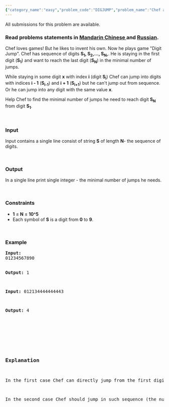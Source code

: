 ```yaml
---
{"category_name":"easy","problem_code":"DIGJUMP","problem_name":"Chef and Digit Jumps","languages_supported":{"0":"ADA","1":"ASM","2":"BASH","3":"BF","4":"C","5":"C99 strict","6":"CAML","7":"CLOJ","8":"CLPS","9":"CPP 4.3.2","10":"CPP 4.9.2","11":"CPP14","12":"CS2","13":"D","14":"ERL","15":"FORT","16":"FS","17":"GO","18":"HASK","19":"ICK","20":"ICON","21":"JAVA","22":"JS","23":"LISP clisp","24":"LISP sbcl","25":"LUA","26":"NEM","27":"NICE","28":"NODEJS","29":"PAS fpc","30":"PAS gpc","31":"PERL","32":"PERL6","33":"PHP","34":"PIKE","35":"PRLG","36":"PYTH","37":"PYTH 3.4","38":"RUBY","39":"SCALA","40":"SCM guile","41":"SCM qobi","42":"ST","43":"TCL","44":"TEXT","45":"WSPC"},"max_timelimit":1,"source_sizelimit":50000,"problem_author":"berezin","problem_tester":"shiplu","date_added":"12-03-2014","tags":{"0":"berezin","1":"bfs","2":"dijkstra","3":"easy","4":"june14"},"editorial_url":"http://discuss.codechef.com/problems/DIGJUMP","time":{"view_start_date":1402911000,"submit_start_date":1402911000,"visible_start_date":1402911000,"end_date":1735669800},"layout":"problem"}
---
```

<span class="solution-visible-txt">All submissions for this problem are available.</span><h3> Read problems statements in <a target="_blank" href="http://www.codechef.com/download/translated/JUNE14/mandarin/DIGJUMP.pdf">Mandarin Chinese </a> and <a target="_blank" href="http://www.codechef.com/download/translated/JUNE14/russian/DIGJUMP.pdf">Russian</a>.</h3>
<p>Chef loves games! But he likes to invent his own. Now he plays game "Digit Jump". Chef has sequence of digits <b>S<sub>1</sub>, S<sub>2</sub>,..., S<sub>N</sub>,</b>. He is staying in the first digit (<b>S<sub>1</sub></b>) and want to reach the last digit (<b>S<sub>N</sub></b>) in the minimal number of jumps. </p>
<p>While staying in some digit <b>x</b> with index <b>i</b> (digit <b>S<sub>i</sub></b>) Chef can jump into digits with indices <b>i - 1</b> (<b>S<sub>i-1</sub></b>) and <b>i + 1</b> (<b>S<sub>i+1</sub></b>) but he can't jump out from sequence. Or he can jump into any digit with the same value <b>x</b>. </p>
<p>Help Chef to find the minimal number of jumps he need to reach digit <b>S<sub>N</sub></b> from digit <b>S<sub>1</sub></b>. </p>
<p> </p>
<h3>Input</h3>
<p>Input contains a single line consist of string <b>S</b> of length <b>N</b>- the sequence of digits.</p>
<p> </p>
<h3>Output</h3>
<p>In a single line print single integer - the minimal number of jumps he needs.</p>
<p> </p>
<h3>Constraints</h3>
<ul>
<li><b>1</b> ≤ <b>N</b> ≤ <b>10^5</b></li>
<li>Each symbol of <b>S</b> is a digit from <b>0</b> to <b>9</b>. </li>
</ul>
<p> </p>
<h3>Example</h3>
<pre><b>Input:</b>
01234567890

<b>Output:</b>
1

<b>Input:</b>
012134444444443

<b>Output:</b>
4
</pre><pre>
<p> </p>
<h3>Explanation</h3>
<p>In the first case Chef can directly jump from the first digit (it is <b>0</b>) to the last (as it is also <b>0</b>).</p>
<p>In the second case Chef should jump in such sequence (the number of digits from <b>1</b>: <b>1-2-4-5-15</b>). </p>
</pre>